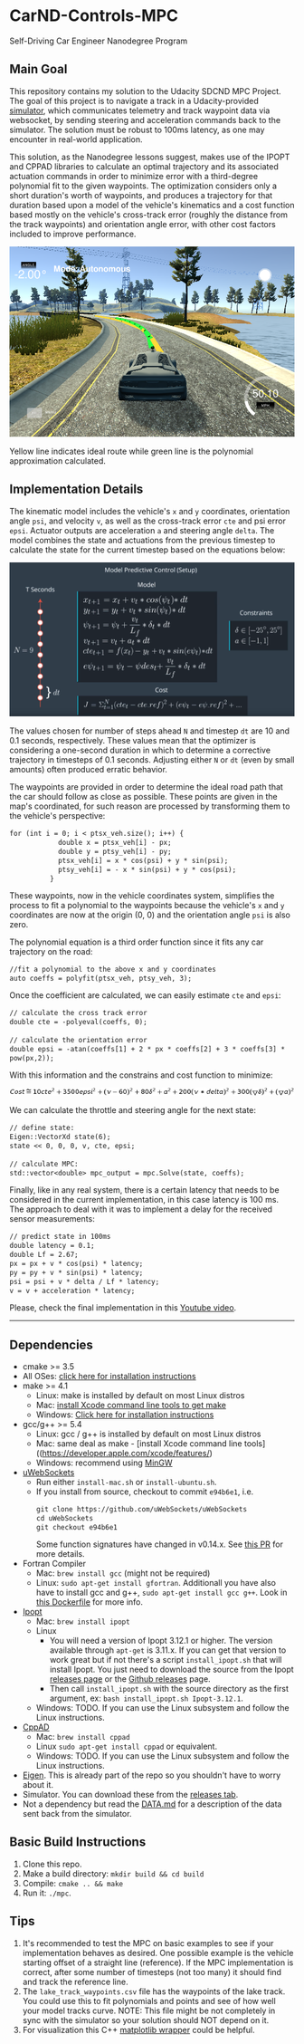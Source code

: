 # CarND-Controls-MPC
Self-Driving Car Engineer Nanodegree Program

## Main Goal

This repository contains my solution to the Udacity SDCND MPC Project. The goal of this project is to navigate a track in a Udacity-provided [simulator](https://github.com/udacity/self-driving-car-sim/releases), which communicates telemetry and track waypoint data via websocket, by sending steering and acceleration commands back to the simulator. The solution must be robust to 100ms latency, as one may encounter in real-world application.

This solution, as the Nanodegree lessons suggest, makes use of the IPOPT and CPPAD libraries to calculate an optimal trajectory and its associated actuation commands in order to minimize error with a third-degree polynomial fit to the given waypoints. The optimization considers only a short duration's worth of waypoints, and produces a trajectory for that duration based upon a model of the vehicle's kinematics and a cost function based mostly on the vehicle's cross-track error (roughly the distance from the track waypoints) and orientation angle error, with other cost factors included to improve performance.

![car simulator](imgs/car_simulator.png)

Yellow line indicates ideal route while green line is the polynomial approximation calculated.

## Implementation Details

The kinematic model includes the vehicle's ```x``` and ```y``` coordinates, orientation angle ```psi```, and velocity ```v```, as well as the cross-track error ```cte``` and psi error ```epsi```. Actuator outputs are acceleration ```a``` and steering angle ```delta```. The model combines the state and actuations from the previous timestep to calculate the state for the current timestep based on the equations below:

![equations](imgs/motion_equations.png)

The values chosen for number of steps ahead ```N``` and timestep ```dt``` are 10 and 0.1 seconds, respectively. These values mean that the optimizer is considering a one-second duration in which to determine a corrective trajectory in timesteps of 0.1 seconds. Adjusting either ```N``` or ```dt``` (even by small amounts) often produced erratic behavior.

The waypoints are provided in order to determine the ideal road path that the car should follow as close as possible. These points are given in the map's coordinated, for such reason are processed by transforming them to the vehicle's perspective:
```
for (int i = 0; i < ptsx_veh.size(); i++) {
            double x = ptsx_veh[i] - px;
            double y = ptsy_veh[i] - py;
            ptsx_veh[i] = x * cos(psi) + y * sin(psi);
            ptsy_veh[i] = - x * sin(psi) + y * cos(psi);
          }
```

These waypoints, now in the vehicle coordinates system, simplifies the process to fit a polynomial to the waypoints because the vehicle's ```x``` and ```y``` coordinates are now at the origin (0, 0) and the orientation angle ```psi``` is also zero.

The polynomial equation is a third order function since it fits any car trajectory on the road:
```
//fit a polynomial to the above x and y coordinates
auto coeffs = polyfit(ptsx_veh, ptsy_veh, 3);
```

Once the coefficient are calculated, we can easily estimate ```cte``` and ```epsi```:
```
// calculate the cross track error
double cte = -polyeval(coeffs, 0);

// calculate the orientation error
double epsi = -atan(coeffs[1] + 2 * px * coeffs[2] + 3 * coeffs[3] * pow(px,2));
```
With this information and the constrains and cost function to minimize:

![cost_function](imgs/cost_function.jpg)

We can calculate the throttle and steering angle for the next state:
```
// define state:
Eigen::VectorXd state(6);
state << 0, 0, 0, v, cte, epsi;

// calculate MPC:
std::vector<double> mpc_output = mpc.Solve(state, coeffs);
```

Finally, like in any real system, there is a certain latency that needs to be considered in the current implementation, in this case latency is 100 ms. The approach to deal with it was to implement a delay for the received sensor measurements:
```
// predict state in 100ms
double latency = 0.1;
double Lf = 2.67;
px = px + v * cos(psi) * latency;
py = py + v * sin(psi) * latency;
psi = psi + v * delta / Lf * latency;
v = v + acceleration * latency;
```

Please, check the final implementation in this [Youtube video](https://www.youtube.com/watch?v=hLBxQIZsxz8).

---

## Dependencies

* cmake >= 3.5
 * All OSes: [click here for installation instructions](https://cmake.org/install/)
* make >= 4.1
  * Linux: make is installed by default on most Linux distros
  * Mac: [install Xcode command line tools to get make](https://developer.apple.com/xcode/features/)
  * Windows: [Click here for installation instructions](http://gnuwin32.sourceforge.net/packages/make.htm)
* gcc/g++ >= 5.4
  * Linux: gcc / g++ is installed by default on most Linux distros
  * Mac: same deal as make - [install Xcode command line tools]((https://developer.apple.com/xcode/features/)
  * Windows: recommend using [MinGW](http://www.mingw.org/)
* [uWebSockets](https://github.com/uWebSockets/uWebSockets)
  * Run either `install-mac.sh` or `install-ubuntu.sh`.
  * If you install from source, checkout to commit `e94b6e1`, i.e.
    ```
    git clone https://github.com/uWebSockets/uWebSockets
    cd uWebSockets
    git checkout e94b6e1
    ```
    Some function signatures have changed in v0.14.x. See [this PR](https://github.com/udacity/CarND-MPC-Project/pull/3) for more details.
* Fortran Compiler
  * Mac: `brew install gcc` (might not be required)
  * Linux: `sudo apt-get install gfortran`. Additionall you have also have to install gcc and g++, `sudo apt-get install gcc g++`. Look in [this Dockerfile](https://github.com/udacity/CarND-MPC-Quizzes/blob/master/Dockerfile) for more info.
* [Ipopt](https://projects.coin-or.org/Ipopt)
  * Mac: `brew install ipopt`
  * Linux
    * You will need a version of Ipopt 3.12.1 or higher. The version available through `apt-get` is 3.11.x. If you can get that version to work great but if not there's a script `install_ipopt.sh` that will install Ipopt. You just need to download the source from the Ipopt [releases page](https://www.coin-or.org/download/source/Ipopt/) or the [Github releases](https://github.com/coin-or/Ipopt/releases) page.
    * Then call `install_ipopt.sh` with the source directory as the first argument, ex: `bash install_ipopt.sh Ipopt-3.12.1`.
  * Windows: TODO. If you can use the Linux subsystem and follow the Linux instructions.
* [CppAD](https://www.coin-or.org/CppAD/)
  * Mac: `brew install cppad`
  * Linux `sudo apt-get install cppad` or equivalent.
  * Windows: TODO. If you can use the Linux subsystem and follow the Linux instructions.
* [Eigen](http://eigen.tuxfamily.org/index.php?title=Main_Page). This is already part of the repo so you shouldn't have to worry about it.
* Simulator. You can download these from the [releases tab](https://github.com/udacity/self-driving-car-sim/releases).
* Not a dependency but read the [DATA.md](./DATA.md) for a description of the data sent back from the simulator.


## Basic Build Instructions


1. Clone this repo.
2. Make a build directory: `mkdir build && cd build`
3. Compile: `cmake .. && make`
4. Run it: `./mpc`.

## Tips

1. It's recommended to test the MPC on basic examples to see if your implementation behaves as desired. One possible example
is the vehicle starting offset of a straight line (reference). If the MPC implementation is correct, after some number of timesteps
(not too many) it should find and track the reference line.
2. The `lake_track_waypoints.csv` file has the waypoints of the lake track. You could use this to fit polynomials and points and see of how well your model tracks curve. NOTE: This file might be not completely in sync with the simulator so your solution should NOT depend on it.
3. For visualization this C++ [matplotlib wrapper](https://github.com/lava/matplotlib-cpp) could be helpful.

